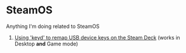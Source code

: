 # SteamOS
Anything I'm doing related to SteamOS

1. [Using 'keyd' to remap USB device keys on the Steam Deck](keyd.md) 
   (works in Desktop **and** Game mode)
